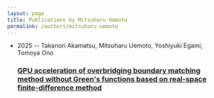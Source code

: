 ```yaml
---
layout: page
title: Publications by Mitsuharu Uemoto
permalink: /authors/mitsuharu-uemoto
---
```


<ul class="post-list">
<li><span class='post-meta'>2025 -- Takanori Akamatsu, Mitsuharu Uemoto, Yoshiyuki Egami, Tomoya Ono</span><h3><a class='post-link' href="{{ site.baseurl }}/gpu-acceleration-of-overbridging-boundary-matching-method-without-green-s-functions-based-on-real-space-finite-difference-method">GPU acceleration of overbridging boundary matching method without Green's functions based on real-space finite-difference method</a></h3></li>

</ul>
